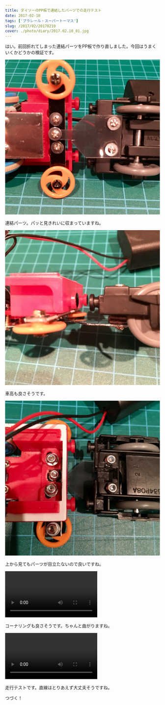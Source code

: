 ```yaml
---
title: ダイソーのPP板で連結したパーツでの走行テスト
date: 2017-02-10
tags: ['プラレール・スーパートーマス']
slug: /2017/02/20170210
cover: ./photo/diary/2017.02.10_01.jpg
---
```


<p class="sentence">
はい。前回折れてしまった連結パーツをPP板で作り直しました。今回はうまくいくかどうかの検証です。
</p>
<div class="center"><img class="img-fluid" src="./photo/diary/2017.02.10_01.jpg"></div>
<p class="sentence spacing">連結パーツ。パッと見きれいに収まっていますね。</p>
<div class="center"><img class="img-fluid" src="./photo/diary/2017.02.10_02.jpg"></div>
<p class="sentence spacing">車高も良さそうです。</p>
<div class="center"><img class="img-fluid" src="./photo/diary/2017.02.10_03.jpg"></div>
<p class="sentence spacing">上から見てもパーツが目立たないので良いですね。</p>
<div class="center">

<video class="img-fluid" src="./photo/diary/2017.02.10_04.mp4" controls>

</div>
<p class="sentence spacing">コーナリングも良さそうです。ちゃんと曲がりますね。</p>
<div class="center">

<video class="img-fluid" src="./photo/diary/2017.02.10_05.mp4" controls>

</div>
<p class="sentence spacing">走行テストです。直線はとりあえず大丈夫そうですね。</p>
<p class="sentence spacing">つづく！</p>
